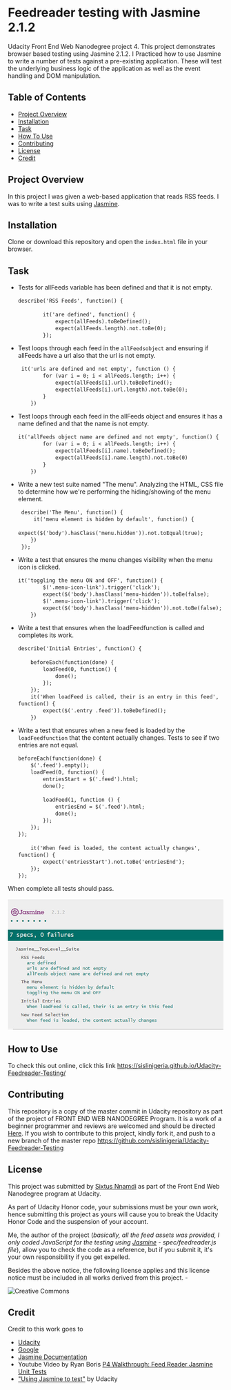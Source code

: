 # Feedreader testing with Jasmine 2.1.2

Udacity Front End Web Nanodegree project 4. This project demonstrates browser based testing using Jasmine 2.1.2. I Practiced how to use Jasmine to write a number of tests against a pre-existing application. These will test the underlying business logic of the application as well as the event handling and DOM manipulation.

## Table of Contents

* [Project Overview](#project-overview)
* [Installation](#installation)
* [Task](#task)
* [How To Use](#how-to-use)
* [Contributing](#contributing)
* [License](#license)
* [Credit](#credit)

## Project Overview

In this project I was given a web-based application that reads RSS feeds. I was to write a test suits using [Jasmine](http://jasmine.github.io/). 


## Installation
Clone or download this repository and open the `index.html` file in your browser.


## Task
 * Tests for allFeeds variable has been defined and that it is not empty.
    ```
    describe('RSS Feeds', function() {
            
            it('are defined', function() {
                expect(allFeeds).toBeDefined();
                expect(allFeeds.length).not.toBe(0);
            });
    ```
 * Test loops through each feed in the `allFeedsobject` and ensuring if allFeeds have a url also that the url is not empty.
    ```
     it('urls are defined and not empty', function () {
            for (var i = 0; i < allFeeds.length; i++) {
                expect(allFeeds[i].url).toBeDefined();
                expect(allFeeds[i].url.length).not.toBe(0);
            }
        })
    ```
 * Test loops through each feed in the allFeeds object and ensures it has a name defined and that the name is not empty.
    ```
    it('allFeeds object name are defined and not empty', function() {
            for (var i = 0; i < allFeeds.length; i++) {
                expect(allFeeds[i].name).toBeDefined();
                expect(allFeeds[i].name.length).not.toBe(0)
            }
        })
    ```
 * Write a new test suite named "The menu".  Analyzing the HTML, CSS file to determine how we're performing the hiding/showing of the menu element.
    ```
     describe('The Menu', function() {
         it('menu element is hidden by default', function() {
            expect($('body').hasClass('menu.hidden')).not.toEqual(true);
        })
     });
    ```
 * Write a test that ensures the menu changes visibility when the menu icon is clicked.
    ```
    it('toggling the menu ON and OFF', function() {
            $('.menu-icon-link').trigger('click');
            expect($('body').hasClass('menu-hidden')).toBe(false);
            $('.menu-icon-link').trigger('click');
            expect($('body').hasClass('menu-hidden')).not.toBe(false);
        })
    ```
 * Write a test that ensures when the loadFeedfunction is called and completes its work.
    ```
    describe('Initial Entries', function() {

        beforeEach(function(done) {
            loadFeed(0, function() {
                done();
            });
        });
        it('When loadFeed is called, their is an entry in this feed', function() {
            expect($('.entry .feed')).toBeDefined();
        })
    ```
 * Write a test that ensures when a new feed is loaded by the `loadFeedfunction` that the content actually changes. Tests to see if two entries are not equal.
    ```
    beforeEach(function(done) {
        $('.feed').empty();
        loadFeed(0, function() {
            entriesStart = $('.feed').html;
            done();

            loadFeed(1, function () {
                entriesEnd = $('.feed').html;
                done();
            });
        });
    });
        
        it('When feed is loaded, the content actually changes', function() {
            expect('entriesStart').not.toBe('entriesEnd');
        });
    });
    ```

When complete all tests should pass.

![Test Passed](/img/passed.jpg)

## How to Use

To check this out online, click this link https://sislinigeria.github.io/Udacity-Feedreader-Testing/

## Contributing

This repository is a copy of the master commit in Udacity repository as part of the project of FRONT END WEB NANODEGREE Program. It is a work of a beginner programmer and reviews are welcomed and should be directed [Here](mailto:sixtus.nnamdi@gmail.com). 
If you wish to contribute to this project, kindly fork it, and push to a new branch of the master repo https://github.com/sislinigeria/Udacity-Feedreader-Testing

## License

This project was submitted by [Sixtus Nnamdi](www.linkedin.com/in/sixtus-nnamdi) as part of the Front End Web Nanodegree program at Udacity.

As part of Udacity Honor code, your submissions must be your own work, hence submitting this project as yours will cause you to break the Udacity Honor Code and the suspension of your account.

Me, the author of the project (*basically, all the feed assets was provided, I only coded JavaScript for the testing using [Jasmine](http://jasmine.github.io/) - spec/feedreader.js file*), allow you to check the code as a reference, but if you submit it, it's your own responsibility if you get expelled.

Besides the above notice, the following license applies and this license notice must be included in all works derived from this project. - 

![Creative Commons](https://openaid.se/wp-content/uploads/2015/03/pdm-cc0-.png)

##  Credit

Credit to this work goes to
* [Udacity](https://udacity.com)
* [Google](https://developers.google.com/)
* [Jasmine Documentation](https://jasmine.github.io/tutorials/your_first_suite)
* Youtube Video by Ryan Boris [P4 Walkthrough: Feed Reader Jasmine Unit Tests](https://youtu.be/7kOBXPbDmyw)
* ["Using Jasmine to test"](https://youtu.be/zdI_F7uSpqM) by Udacity
